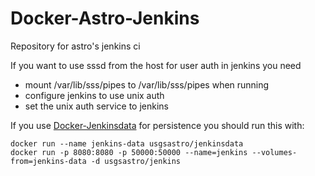 # Docker-Astro-Jenkins

Repository for astro's jenkins ci

If you want to use sssd from the host for user auth in jenkins you need
* mount /var/lib/sss/pipes to /var/lib/sss/pipes when running
* configure jenkins to use unix auth
* set the unix auth service to jenkins


If you use [Docker-Jenkinsdata](https://github.com/USGS-Astrogeology/docker-jenkinsdata) for persistence you should run this with:

```
docker run --name jenkins-data usgsastro/jenkinsdata
docker run -p 8080:8080 -p 50000:50000 --name=jenkins --volumes-from=jenkins-data -d usgsastro/jenkins
```
